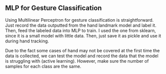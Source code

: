 ## MLP for Gesture Classification

Using Multilinear Perceptron for gesture classification is straightforward. 
Just record the data outputted from the hand landmark model and label it. Then, feed the labeled data into MLP to train. I used the one from sklearn, since it is a small model with little data. Then, just save it as pickle and use it during hand tracking. 

Due to the fact some cases of hand may not be covered at the first time the data is collected, we can test the model and record the data that the model is struggling with (active learning). However, make sure the number of samples for each class are the same. 